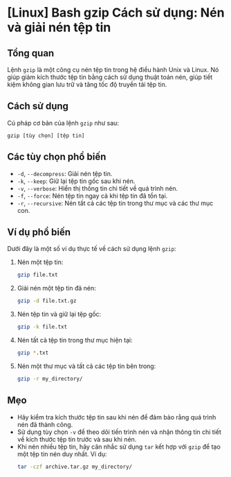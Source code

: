 # [Linux] Bash gzip Cách sử dụng: Nén và giải nén tệp tin

## Tổng quan
Lệnh `gzip` là một công cụ nén tệp tin trong hệ điều hành Unix và Linux. Nó giúp giảm kích thước tệp tin bằng cách sử dụng thuật toán nén, giúp tiết kiệm không gian lưu trữ và tăng tốc độ truyền tải tệp tin.

## Cách sử dụng
Cú pháp cơ bản của lệnh `gzip` như sau:
```
gzip [tùy chọn] [tệp tin]
```

## Các tùy chọn phổ biến
- `-d`, `--decompress`: Giải nén tệp tin.
- `-k`, `--keep`: Giữ lại tệp tin gốc sau khi nén.
- `-v`, `--verbose`: Hiển thị thông tin chi tiết về quá trình nén.
- `-f`, `--force`: Nén tệp tin ngay cả khi tệp tin đã tồn tại.
- `-r`, `--recursive`: Nén tất cả các tệp tin trong thư mục và các thư mục con.

## Ví dụ phổ biến
Dưới đây là một số ví dụ thực tế về cách sử dụng lệnh `gzip`:

1. Nén một tệp tin:
   ```bash
   gzip file.txt
   ```

2. Giải nén một tệp tin đã nén:
   ```bash
   gzip -d file.txt.gz
   ```

3. Nén tệp tin và giữ lại tệp gốc:
   ```bash
   gzip -k file.txt
   ```

4. Nén tất cả tệp tin trong thư mục hiện tại:
   ```bash
   gzip *.txt
   ```

5. Nén một thư mục và tất cả các tệp tin bên trong:
   ```bash
   gzip -r my_directory/
   ```

## Mẹo
- Hãy kiểm tra kích thước tệp tin sau khi nén để đảm bảo rằng quá trình nén đã thành công.
- Sử dụng tùy chọn `-v` để theo dõi tiến trình nén và nhận thông tin chi tiết về kích thước tệp tin trước và sau khi nén.
- Khi nén nhiều tệp tin, hãy cân nhắc sử dụng `tar` kết hợp với `gzip` để tạo một tệp tin nén duy nhất. Ví dụ:
  ```bash
  tar -czf archive.tar.gz my_directory/
  ```